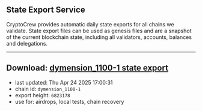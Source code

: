 ## State Export Service
CryptoCrew provides automatic daily state exports for all chains we validate. State export files can be used as genesis files and are a snapshot of the current blockchain state, including all validators, accounts, balances and delegations.

---
**Download: [dymension_1100-1 state export](https://dl-eu2.ccvalidators.com/SERVICE/dymension/dymension_1100-1_export_6823178.json)**
---

- last updated: Thu Apr 24 2025 17:00:31
- chain id: `dymension_1100-1`
- export height: `6823178`
- use for: airdrops, local tests, chain recovery
